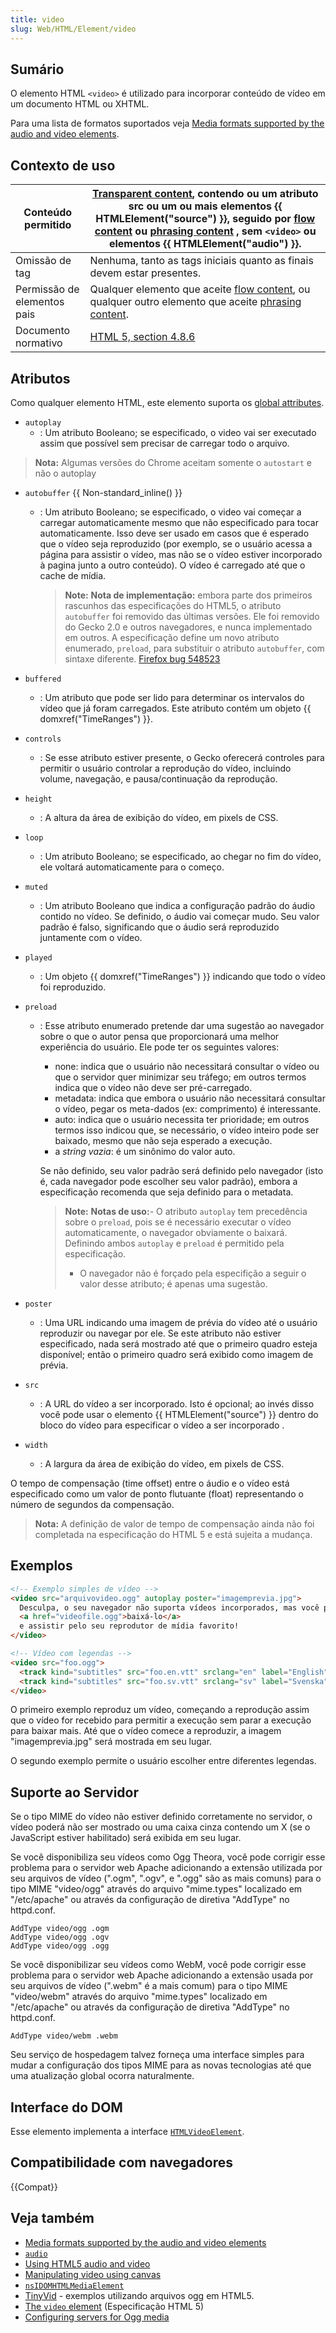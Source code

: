 ```yaml
---
title: video
slug: Web/HTML/Element/video
---
```


## Sumário

O elemento HTML `<video>` é utilizado para incorporar conteúdo de vídeo em um documento HTML ou XHTML.

Para uma lista de formatos suportados veja [Media formats supported by the audio and video elements](/En/Media_formats_supported_by_the_audio_and_video_elements).

## Contexto de uso

| Conteúdo permitido          | [Transparent content](/pt-BR/HTML/Content_categories#transparent_content), contendo ou um atributo **src** ou um ou mais elementos {{ HTMLElement("source") }}, seguido por [flow content](/pt-BR/HTML/Content_categories#flow_content) ou [phrasing content](/pt-BR/HTML/Content_categories#phrasing_content) , sem `<video>` ou elementos {{ HTMLElement("audio") }}. |
| --------------------------- | ----------------------------------------------------------------------------------------------------------------------------------------------------------------------------------------------------------------------------------------------------------------------------------------------------------------------------------------------------------------------- |
| Omissão de tag              | Nenhuma, tanto as tags iniciais quanto as finais devem estar presentes.                                                                                                                                                                                                                                                                                                 |
| Permissão de elementos pais | Qualquer elemento que aceite [flow content](/pt-BR/HTML/Content_categories#flow_content), ou qualquer outro elemento que aceite [phrasing content](/pt-BR/HTML/Content_categories#phrasing_content).                                                                                                                                                                    |
| Documento normativo         | [HTML 5, section 4.8.6](https://www.w3.org/TR/html5/video.html#video)                                                                                                                                                                                                                                                                                                   |

## Atributos

Como qualquer elemento HTML, este elemento suporta os [global attributes](/pt-BR/HTML/Global_attributes).

- `autoplay`
  - : Um atributo Booleano; se especificado, o video vai ser executado assim que possível sem precisar de carregar todo o arquivo.

> **Nota:** Algumas versões do Chrome aceitam somente o `autostart` e não o autoplay

- `autobuffer` {{ Non-standard_inline() }}

  - : Um atributo Booleano; se especificado, o video vai começar a carregar automaticamente mesmo que não especificado para tocar automaticamente. Isso deve ser usado em casos que é esperado que o vídeo seja reproduzido (por exemplo, se o usuário acessa a página para assistir o vídeo, mas não se o vídeo estiver incorporado à pagina junto a outro conteúdo). O vídeo é carregado até que o cache de mídia.

    > **Note:** **Nota de implementação:** embora parte dos primeiros rascunhos das especificações do HTML5, o atributo `autobuffer` foi removido das últimas versões. Ele foi removido do Gecko 2.0 e outros navegadores, e nunca implementado em outros. A especificação define um novo atributo enumerado, `preload`, para substituir o atributo `autobuffer`, com sintaxe diferente. [Firefox bug 548523](https://bugzil.la/548523)

- `buffered`
  - : Um atributo que pode ser lido para determinar os intervalos do vídeo que já foram carregados. Este atributo contém um objeto {{ domxref("TimeRanges") }}.
- `controls`
  - : Se esse atributo estiver presente, o Gecko oferecerá controles para permitir o usuário controlar a reprodução do vídeo, incluindo volume, navegação, e pausa/continuação da reprodução.
- `height`
  - : A altura da área de exibição do vídeo, em pixels de CSS.
- `loop`
  - : Um atributo Booleano; se especificado, ao chegar no fim do vídeo, ele voltará automaticamente para o começo.
- `muted`
  - : Um atributo Booleano que indica a configuração padrão do áudio contido no vídeo. Se definido, o áudio vai começar mudo. Seu valor padrão é falso, significando que o áudio será reproduzido juntamente com o vídeo.
- `played`
  - : Um objeto {{ domxref("TimeRanges") }} indicando que todo o vídeo foi reproduzido.
- `preload`

  - : Esse atributo enumerado pretende dar uma sugestão ao navegador sobre o que o autor pensa que proporcionará uma melhor experiência do usuário. Ele pode ter os seguintes valores:

    - none: indica que o usuário não necessitará consultar o vídeo ou que o servidor quer minimizar seu tráfego; em outros termos indica que o vídeo não deve ser pré-carregado.
    - metadata: indica que embora o usuário não necessitará consultar o vídeo, pegar os meta-dados (ex: comprimento) é interessante.
    - auto: indica que o usuário necessita ter prioridade; em outros termos isso indicou que, se necessário, o vídeo inteiro pode ser baixado, mesmo que não seja esperado a execução.
    - a _string vazia_: é um sinônimo do valor auto.

    Se não definido, seu valor padrão será definido pelo navegador (isto é, cada navegador pode escolher seu valor padrão), embora a especificação recomenda que seja definido para o metadata.

    > **Note:** **Notas de uso:**- O atributo `autoplay` tem precedência sobre o `preload`, pois se é necessário executar o vídeo automaticamente, o navegador obviamente o baixará. Definindo ambos `autoplay` e `preload` é permitido pela especificação.
    >
    > - O navegador não é forçado pela especifição a seguir o valor desse atributo; é apenas uma sugestão.

- `poster`
  - : Uma URL indicando uma imagem de prévia do vídeo até o usuário reproduzir ou navegar por ele. Se este atributo não estiver especificado, nada será mostrado até que o primeiro quadro esteja disponível; então o primeiro quadro será exibido como imagem de prévia.
- `src`
  - : A URL do vídeo a ser incorporado. Isto é opcional; ao invés disso você pode usar o elemento {{ HTMLElement("source") }} dentro do bloco do vídeo para especificar o vídeo a ser incorporado .
- `width`
  - : A largura da área de exibição do vídeo, em pixels de CSS.

O tempo de compensação (time offset) entre o áudio e o vídeo está especificado como um valor de ponto flutuante (float) representando o número de segundos da compensação.

> **Nota:** A definição de valor de tempo de compensação ainda não foi completada na especificação do HTML 5 e está sujeita a mudança.

## Exemplos

```html
<!-- Exemplo simples de vídeo -->
<video src="arquivovideo.ogg" autoplay poster="imagemprevia.jpg">
  Desculpa, o seu navegador não suporta vídeos incorporados, mas você pode
  <a href="videofile.ogg">baixá-lo</a>
  e assistir pelo seu reprodutor de mídia favorito!
</video>

<!-- Vídeo com legendas -->
<video src="foo.ogg">
  <track kind="subtitles" src="foo.en.vtt" srclang="en" label="English" />
  <track kind="subtitles" src="foo.sv.vtt" srclang="sv" label="Svenska" />
</video>
```

O primeiro exemplo reproduz um vídeo, começando a reprodução assim que o vídeo for recebido para permitir a execução sem parar a execução para baixar mais. Até que o vídeo comece a reproduzir, a imagem "imagemprevia.jpg" será mostrada em seu lugar.

O segundo exemplo permite o usuário escolher entre diferentes legendas.

## Suporte ao Servidor

Se o tipo MIME do vídeo não estiver definido corretamente no servidor, o vídeo poderá não ser mostrado ou uma caixa cinza contendo um X (se o JavaScript estiver habilitado) será exibida em seu lugar.

Se você disponibiliza seu vídeos como Ogg Theora, você pode corrigir esse problema para o servidor web Apache adicionando a extensão utilizada por seu arquivos de vídeo (".ogm", ".ogv", e ".ogg" são as mais comuns) para o tipo MIME "video/ogg" através do arquivo "mime.types" localizado em "/etc/apache" ou através da configuração de diretiva "AddType" no httpd.conf.

```
AddType video/ogg .ogm
AddType video/ogg .ogv
AddType video/ogg .ogg
```

Se você disponibilizar seu vídeos como WebM, você pode corrigir esse problema para o servidor web Apache adicionando a extensão usada por seu arquivos de vídeo (".webm" é a mais comum) para o tipo MIME "video/webm" através do arquivo "mime.types" localizado em "/etc/apache" ou através da configuração de diretiva "AddType" no httpd.conf.

```
AddType video/webm .webm
```

Seu serviço de hospedagem talvez forneça uma interface simples para mudar a configuração dos tipos MIME para as novas tecnologias até que uma atualização global ocorra naturalmente.

## Interface do DOM

Esse elemento implementa a interface [`HTMLVideoElement`](/pt-BR/DOM/HTMLVideoElement).

## Compatibilidade com navegadores

{{Compat}}

## Veja também

- [Media formats supported by the audio and video elements](/En/Media_formats_supported_by_the_audio_and_video_elements)
- [`audio`](http://developer-new.mozilla.org/pt-BR/docs/HTML/Element/audio)
- [Using HTML5 audio and video](/pt-BR/Using_HTML5_audio_and_video)
- [Manipulating video using canvas](/En/Manipulating_video_using_canvas)
- [`nsIDOMHTMLMediaElement`](/En/XPCOM_Interface_Reference/NsIDOMHTMLMediaElement)
- [TinyVid](http://tinyvid.tv/) - exemplos utilizando arquivos ogg em HTML5.
- [The `video` element](http://www.whatwg.org/specs/web-apps/current-work/#video) (Especificação HTML 5)
- [Configuring servers for Ogg media](/pt-BR/Configuring_servers_for_Ogg_media)
